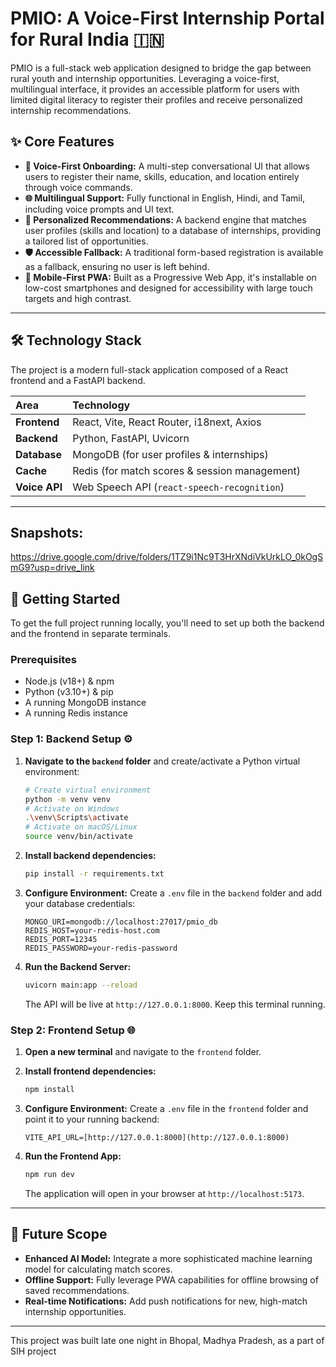 # PMIO: A Voice-First Internship Portal for Rural India 🇮🇳

PMIO is a full-stack web application designed to bridge the gap between rural youth and internship opportunities. Leveraging a voice-first, multilingual interface, it provides an accessible platform for users with limited digital literacy to register their profiles and receive personalized internship recommendations.



## ✨ Core Features

* **🎤 Voice-First Onboarding:** A multi-step conversational UI that allows users to register their name, skills, education, and location entirely through voice commands.
* **🌐 Multilingual Support:** Fully functional in English, Hindi, and Tamil, including voice prompts and UI text.
* **🤖 Personalized Recommendations:** A backend engine that matches user profiles (skills and location) to a database of internships, providing a tailored list of opportunities.
* **🛡️ Accessible Fallback:** A traditional form-based registration is available as a fallback, ensuring no user is left behind.
* **📱 Mobile-First PWA:** Built as a Progressive Web App, it's installable on low-cost smartphones and designed for accessibility with large touch targets and high contrast.

---


## 🛠️ Technology Stack

The project is a modern full-stack application composed of a React frontend and a FastAPI backend.

| Area      | Technology                                    |
| :-------- | :-------------------------------------------- |
| **Frontend** | React, Vite, React Router, i18next, Axios     |
| **Backend** | Python, FastAPI, Uvicorn                      |
| **Database** | MongoDB (for user profiles & internships)     |
| **Cache** | Redis (for match scores & session management) |
| **Voice API** | Web Speech API (`react-speech-recognition`)   |

---
## Snapshots:
https://drive.google.com/drive/folders/1TZ9i1Nc9T3HrXNdiVkUrkLO_0kOgSmG9?usp=drive_link

## 🚀 Getting Started

To get the full project running locally, you'll need to set up both the backend and the frontend in separate terminals.

### Prerequisites

* Node.js (v18+) & npm
* Python (v3.10+) & pip
* A running MongoDB instance
* A running Redis instance

### Step 1: Backend Setup ⚙️

1.  **Navigate to the `backend` folder** and create/activate a Python virtual environment:
    ```bash
    # Create virtual environment
    python -m venv venv
    # Activate on Windows
    .\venv\Scripts\activate
    # Activate on macOS/Linux
    source venv/bin/activate
    ```

2.  **Install backend dependencies:**
    ```bash
    pip install -r requirements.txt
    ```

3.  **Configure Environment:** Create a `.env` file in the `backend` folder and add your database credentials:
    ```
    MONGO_URI=mongodb://localhost:27017/pmio_db
    REDIS_HOST=your-redis-host.com
    REDIS_PORT=12345
    REDIS_PASSWORD=your-redis-password
    ```

4.  **Run the Backend Server:**
    ```bash
    uvicorn main:app --reload
    ```
    The API will be live at `http://127.0.0.1:8000`. Keep this terminal running.

### Step 2: Frontend Setup 🌐

1.  **Open a new terminal** and navigate to the `frontend` folder.

2.  **Install frontend dependencies:**
    ```bash
    npm install
    ```

3.  **Configure Environment:** Create a `.env` file in the `frontend` folder and point it to your running backend:
    ```
    VITE_API_URL=[http://127.0.0.1:8000](http://127.0.0.1:8000)
    ```

4.  **Run the Frontend App:**
    ```bash
    npm run dev
    ```
    The application will open in your browser at `http://localhost:5173`.

---

## 🔮 Future Scope

* **Enhanced AI Model:** Integrate a more sophisticated machine learning model for calculating match scores.
* **Offline Support:** Fully leverage PWA capabilities for offline browsing of saved recommendations.
* **Real-time Notifications:** Add push notifications for new, high-match internship opportunities.

---

This project was built late one night in Bhopal, Madhya Pradesh, as a part of SIH project 
